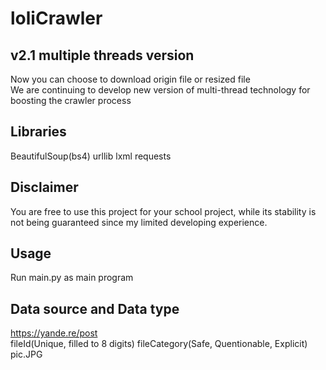 loliCrawler
====

v2.1 multiple threads version
-------
Now you can choose to download origin file or resized file<br>
We are continuing to develop new version of multi-thread technology for boosting the crawler process

Libraries
-------
BeautifulSoup(bs4)
urllib
lxml
requests

Disclaimer
-------
You are free to use this project for your school project, while its stability is not being guaranteed since my limited developing experience.

Usage
-------
Run main.py as main program

Data source and Data type
-------
https://yande.re/post
<br>
fileId(Unique, filled to 8 digits) fileCategory(Safe, Quentionable, Explicit) pic.JPG
